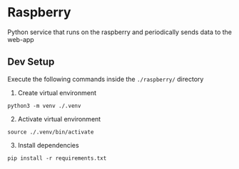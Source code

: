 # Raspberry

Python service that runs on the raspberry and periodically sends data to the web-app

## Dev Setup

Execute the following commands inside the `./raspberry/` directory

1. Create virtual environment
  ```shell
  python3 -m venv ./.venv
  ```
2. Activate virtual environment
  ```shell
  source ./.venv/bin/activate
  ```
3. Install dependencies
  ```shell
  pip install -r requirements.txt
  ```

